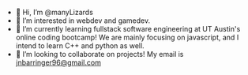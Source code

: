 - 👋 Hi, I’m @manyLizards
- 👀 I’m interested in webdev and gamedev.
- 🌱 I’m currently learning fullstack software engineering at UT Austin's online coding bootcamp! We are mainly focusing on javascript, and I intend to learn C++ and python as well.
- 💞️ I’m looking to collaborate on projects! My email is jnbarringer96@gmail.com

<!---
manyLizards/manyLizards is a ✨ special ✨ repository because its `README.md` (this file) appears on your GitHub profile.
You can click the Preview link to take a look at your changes.
--->
